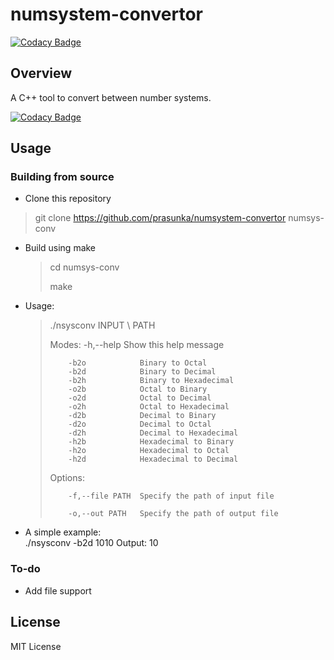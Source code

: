 # numsystem-convertor

[![Codacy Badge](https://api.codacy.com/project/badge/Grade/d6a032937aa54053b54a71cbc8c7226f)](https://app.codacy.com/manual/prasun.code/numsystem-convertor?utm_source=github.com&utm_medium=referral&utm_content=prasunka/numsystem-convertor&utm_campaign=Badge_Grade_Dashboard)

## Overview

A C++ tool to convert between number systems.

[![Codacy Badge](https://app.codacy.com/project/badge/Grade/547da5e57bd747439c5171a61a52190f)](https://www.codacy.com/manual/prasun.code/numsystem-convertor?utm_source=github.com&amp;utm_medium=referral&amp;utm_content=prasunka/numsystem-convertor&amp;utm_campaign=Badge_Grade)

## Usage

### Building from source

-   Clone this repository

>  git clone <https://github.com/prasunka/numsystem-convertor> numsys-conv

-   Build using make
    >cd numsys-conv
    >
    >make

-   Usage:

    >./nsysconv  INPUT \ PATH
    >
    > Modes:
    >         \-h,--help       Show this help message
    >
    >         -b2o            Binary to Octal
    >         -b2d            Binary to Decimal
    >         -b2h            Binary to Hexadecimal
    >         -o2b            Octal to Binary
    >         -o2d            Octal to Decimal
    >         -o2h            Octal to Hexadecimal
    >         -d2b            Decimal to Binary
    >         -d2o            Decimal to Octal
    >         -d2h            Decimal to Hexadecimal
    >         -h2b            Hexadecimal to Binary
    >         -h2o            Hexadecimal to Octal
    >         -h2d            Hexadecimal to Decimal
    >
    > Options:
    >
    >         -f,--file PATH  Specify the path of input file
    >
    >         -o,--out PATH   Specify the path of output file

-   A simple example:
    \
         ./nsysconv -b2d 1010
         Output: 10

### To-do

-   Add file support

## License

 MIT License 